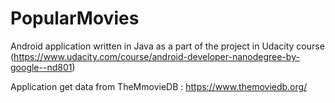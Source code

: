 # PopularMovies
Android application written in Java as a part of the project in Udacity course (https://www.udacity.com/course/android-developer-nanodegree-by-google--nd801)


Application get data from TheMmovieDB : https://www.themoviedb.org/

